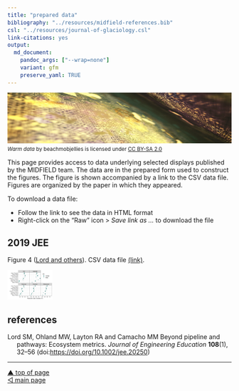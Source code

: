 ```yaml
---
title: "prepared data"
bibliography: "../resources/midfield-references.bib"
csl: "../resources/journal-of-glaciology.csl"
link-citations: yes
output: 
  md_document:
    pandoc_args: ["--wrap=none"]
    variant: gfm
    preserve_yaml: TRUE
---
```


![](../resources/data-image-rev.png) <small> <br> <i>Warm data</i> by beachmobjellies is licensed under <a href="https://creativecommons.org/licenses/by-sa/2.0/legalcode">CC BY-SA 2.0</a> <br> </small>

This page provides access to data underlying selected displays published by the MIDFIELD team. The data are in the prepared form used to construct the figures. The figure is shown accompanied by a link to the CSV data file. Figures are organized by the paper in which they appeared.

To download a data file:

-   Follow the link to see the data in HTML format
-   Right-click on the “Raw” icon &gt; *Save link as …* to download the file

## 2019 JEE

Figure 4 ([Lord and others](#ref-Lord+Ohland+Layton+Camacho:2019)). CSV data file [(link)](../data/2019-jee-figure-4-data.csv).

<img src="../resources/fig004-grad-rate.png" width="20%"/> <!-- <small><br>&#169; 2019 Journal of Engineering Education.  --> <!-- <br></small> -->

## references

<div id="refs" class="references csl-bib-body hanging-indent">

<div id="ref-Lord+Ohland+Layton+Camacho:2019" class="csl-entry">

Lord SM, Ohland MW, Layton RA and Camacho MM <span class="nocase">Beyond pipeline and pathways: Ecosystem metrics</span>. *Journal of Engineering Education* **108**(1), 32–56 (doi:<https://doi.org/10.1002/jee.20250>)

</div>

</div>

------------------------------------------------------------------------

<a href="#top">▲ top of page</a>  
[◁ main page](../README.md)
